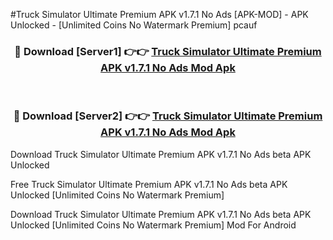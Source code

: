#Truck Simulator Ultimate Premium APK v1.7.1 No Ads [APK-MOD] - APK Unlocked - [Unlimited Coins No Watermark Premium] pcauf



<div align="center">

<h3>🔴 Download [Server1] 👉👉 <a href="https://momento.my/?title=Truck_Simulator_Ultimate_Premium_APK_v1.7.1_No_Ads">Truck Simulator Ultimate Premium APK v1.7.1 No Ads Mod Apk</a></h3><br>

<h3>🔴 Download [Server2] 👉👉 <a href="https://momento.my/?title=Truck_Simulator_Ultimate_Premium_APK_v1.7.1_No_Ads">Truck Simulator Ultimate Premium APK v1.7.1 No Ads Mod Apk</a></h3>
</div>



Download Truck Simulator Ultimate Premium APK v1.7.1 No Ads beta APK Unlocked

Free Truck Simulator Ultimate Premium APK v1.7.1 No Ads beta APK Unlocked [Unlimited Coins No Watermark Premium]

Download Truck Simulator Ultimate Premium APK v1.7.1 No Ads beta APK Unlocked [Unlimited Coins No Watermark Premium] Mod For Android
